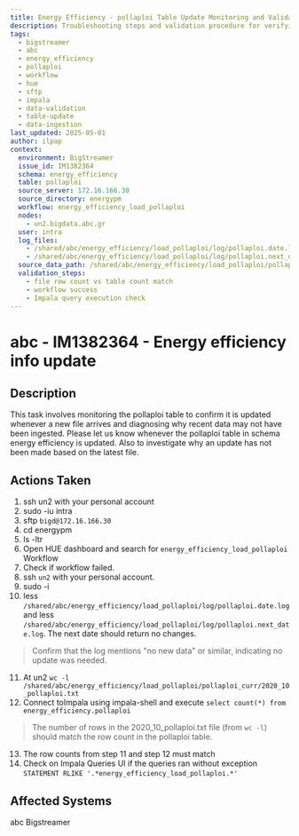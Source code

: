 ```yaml
---
title: Energy Efficiency - pollaploi Table Update Monitoring and Validation
description: Troubleshooting steps and validation procedure for verifying updates in the energy_efficiency.pollaploi table in abc BigStreamer, including workflow status, file comparison, and row count consistency.
tags:
  - bigstreamer
  - abc
  - energy_efficiency
  - pollaploi
  - workflow
  - hue
  - sftp
  - impala
  - data-validation
  - table-update
  - data-ingestion
last_updated: 2025-05-01
author: ilpap
context:
  environment: BigStreamer
  issue_id: IM1382364
  schema: energy_efficiency
  table: pollaploi
  source_server: 172.16.166.30
  source_directory: energypm
  workflow: energy_efficiency_load_pollaploi
  nodes:
    - un2.bigdata.abc.gr
  user: intra
  log_files:
    - /shared/abc/energy_efficiency/load_pollaploi/log/pollaploi.date.log
    - /shared/abc/energy_efficiency/load_pollaploi/log/pollaploi.next_date.log
  source_data_path: /shared/abc/energy_efficiency/load_pollaploi/pollaploi_curr/
  validation_steps:
    - file row count vs table count match
    - workflow success
    - Impala query execution check
---
```

# abc - IM1382364 - Energy efficiency info update
## Description
This task involves monitoring the pollaploi table to confirm it is updated whenever a new file arrives and diagnosing why recent data may not have been ingested.
Please let us know whenever the pollaploi table in schema energy efficiency is updated. 
Also to investigate why an update has not been made based on the latest file.
## Actions Taken
1. ssh un2 with your personal account
2. sudo -iu intra
3. sftp `bigd@172.16.166.30`
4. cd energypm
5. ls -ltr
6. Open HUE dashboard and search for `energy_efficiency_load_pollaploi` Workflow
7. Check if workflow failed.
8. ssh `un2` with your personal account.
9. sudo -i
10. less `/shared/abc/energy_efficiency/load_pollaploi/log/pollaploi.date.log` and less `/shared/abc/energy_efficiency/load_pollaploi/log/pollaploi.next_date.log`. The next date should return no changes.
> Confirm that the log mentions "no new data" or similar, indicating no update was needed.
11. At un2 `wc -l /shared/abc/energy_efficiency/load_pollaploi/pollaploi_curr/2020_10_pollaploi.txt`
12. Connect toImpala using impala-shell and execute `select count(*) from energy_efficiency.pollaploi`
> The number of rows in the 2020_10_pollaploi.txt file (from `wc -l`) should match the row count in the pollaploi table.
13. The row counts from step 11 and step 12 must match
14. Check on Impala Queries UI if the queries ran without exception `STATEMENT RLIKE '.*energy_efficiency_load_pollaploi.*'`
## Affected Systems
abc Bigstreamer